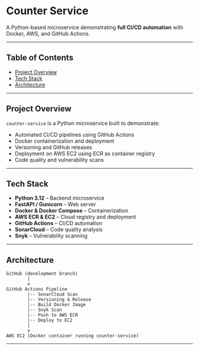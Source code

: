 # Counter Service

A Python-based microservice demonstrating **full CI/CD automation** with Docker, AWS, and GitHub Actions.

---

## Table of Contents
- [Project Overview](#project-overview)
- [Tech Stack](#tech-stack)
- [Architecture](#architecture)

---

## Project Overview
`counter-service` is a Python microservice built to demonstrate:

- Automated CI/CD pipelines using GitHub Actions
- Docker containerization and deployment
- Versioning and GitHub releases
- Deployment on AWS EC2 using ECR as container registry
- Code quality and vulnerability scans

---

## Tech Stack
- **Python 3.12** – Backend microservice
- **FastAPI / Gunicorn** – Web server
- **Docker & Docker Compose** – Containerization
- **AWS ECR & EC2** – Cloud registry and deployment
- **GitHub Actions** – CI/CD automation
- **SonarCloud** – Code quality analysis
- **Snyk** – Vulnerability scanning

---

## Architecture
```text
GitHub (development branch)
        |
        v
GitHub Actions Pipeline
        |-- SonarCloud Scan
        |-- Versioning & Release
        |-- Build Docker Image
        |-- Snyk Scan
        |-- Push to AWS ECR
        |-- Deploy to EC2
        |
        v
AWS EC2 (Docker container running counter-service)
```
--- 


